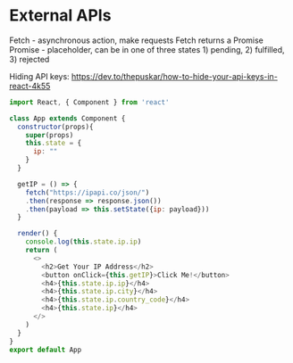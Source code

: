# External APIs

Fetch - asynchronous action, make requests
Fetch returns a Promise
Promise - placeholder, can be in one of three states 1) pending, 2) fulfilled, 3) rejected

Hiding API keys: https://dev.to/thepuskar/how-to-hide-your-api-keys-in-react-4k55


```javascript
import React, { Component } from 'react'

class App extends Component {
  constructor(props){
    super(props)
    this.state = {
      ip: ""
    }
  }

  getIP = () => {
    fetch("https://ipapi.co/json/")
    .then(response => response.json())
    .then(payload => this.setState({ip: payload}))
  }

  render() {
    console.log(this.state.ip.ip)
    return (
      <>
        <h2>Get Your IP Address</h2>
        <button onClick={this.getIP}>Click Me!</button>
        <h4>{this.state.ip.ip}</h4>
        <h4>{this.state.ip.city}</h4>
        <h4>{this.state.ip.country_code}</h4>
        <h4>{this.state.ip}</h4>
      </>
    )
  }
}
export default App
```
